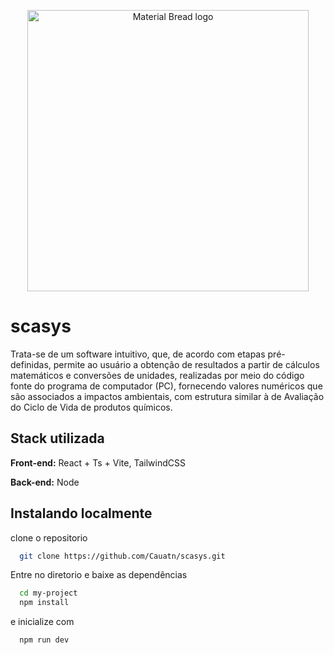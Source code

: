 
<p align="center">
    <img width="450" src="https://github.com/Cauatn/scasys/assets/39890456/23afe9aa-c93b-4a0e-ba18-095af54ea27d" alt="Material Bread logo">
</p>

# scasys

Trata-se de um software intuitivo, que, de acordo com etapas pré-definidas, permite ao usuário a obtenção de resultados a partir de cálculos matemáticos e conversões de unidades, realizadas por meio do código fonte do programa de computador (PC), fornecendo valores numéricos que são associados a impactos ambientais, com estrutura similar à de Avaliação do Ciclo de Vida de produtos químicos.

## Stack utilizada

**Front-end:** React + Ts + Vite, TailwindCSS

**Back-end:** Node

## Instalando localmente

clone o repositorio

```bash
  git clone https://github.com/Cauatn/scasys.git
```

Entre no diretorio e baixe as dependências

```bash
  cd my-project
  npm install
```
e inicialize com
```bash
  npm run dev
```
